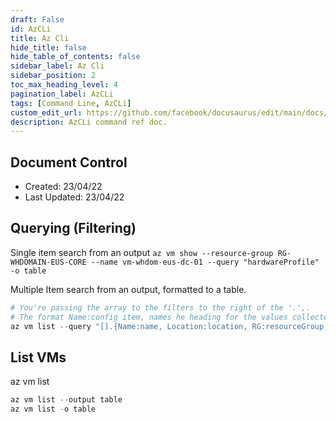 ```yaml
---
draft: False
id: AzCLi
title: Az Cli
hide_title: false
hide_table_of_contents: false
sidebar_label: Az Cli
sidebar_position: 2
toc_max_heading_level: 4 
pagination_label: AzCLi
tags: [Command Line, AzCLi]
custom_edit_url: https://github.com/facebook/docusaurus/edit/main/docs/api-doc-markdown.md
description: AzCLi command ref doc.
---
```


## Document Control

- Created: 23/04/22
- Last Updated: 23/04/22

## Querying (Filtering)

Single item search from an output
`az vm show --resource-group RG-WHDOMAIN-EUS-CORE --name vm-whdom-eus-dc-01 --query "hardwareProfile" -o table`

Multiple Item search from an output, formatted to a table.

```powershell showLineNumbers
# You're passing the array to the filters to the right of the '.',.
# The format Name:config item, names he heading for the values collected.
az vm list --query "[].{Name:name, Location:location, RG:resourceGroup, Size:hardwareProfile.vmSize}" -o table
```

## List VMs

az vm list

```powershell showLineNumbers
az vm list --output table
az vm list -o table
```
